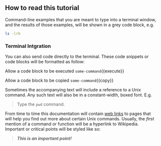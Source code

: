 
## How to read this tutorial

Command-line examples that you are meant to type into a terminal window, and the results of those examples, will be shown in a grey code block, e.g.

```bash
ls -lrh
```

### Terminal Intgration
You can also send code directly to the terminal. These code snippets or code blocks will be formatted as follow:

Allow a code block to be executed `some-command`{{execute}}

Allow a code block to be copied `some-command`{{copy}}

Sometimes the accompanying text will include a reference to a Unix command. Any such text will also be in a constant-width, boxed font. E.g.

>Type the `pwd` command.

From time to time this documentation will contain [web links][] to pages that will help you find out more about certain Unix commands. Usually, the _first_ mention of a command or function will be a hyperlink to Wikipedia. Important or critical points will be styled like so:

>***This is an important point!***

[web links]: http://en.wikipedia.org/wiki/Hyperlink

